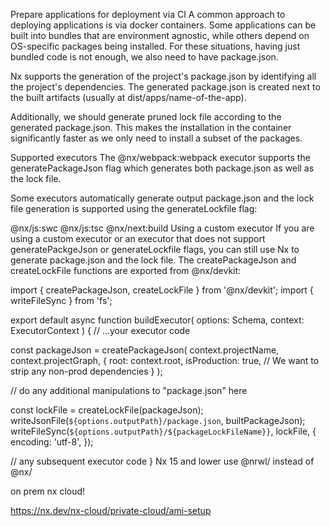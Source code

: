 Prepare applications for deployment via CI
A common approach to deploying applications is via docker containers. Some applications can be built into bundles that are environment agnostic, while others depend on OS-specific packages being installed. For these situations, having just bundled code is not enough, we also need to have package.json.

Nx supports the generation of the project's package.json by identifying all the project's dependencies. The generated package.json is created next to the built artifacts (usually at dist/apps/name-of-the-app).

Additionally, we should generate pruned lock file according to the generated package.json. This makes the installation in the container significantly faster as we only need to install a subset of the packages.

Supported executors
The @nx/webpack:webpack executor supports the generatePackageJson flag which generates both package.json as well as the lock file.

Some executors automatically generate output package.json and the lock file generation is supported using the generateLockfile flag:

@nx/js:swc
@nx/js:tsc
@nx/next:build
Using a custom executor
If you are using a custom executor or an executor that does not support generatePackgeJson or generateLockfile flags, you can still use Nx to generate package.json and the lock file. The createPackageJson and createLockFile functions are exported from @nx/devkit:


import { createPackageJson, createLockFile } from '@nx/devkit';
import { writeFileSync } from 'fs';

export default async function buildExecutor(
  options: Schema,
  context: ExecutorContext
) {
  // ...your executor code

  const packageJson = createPackageJson(
    context.projectName,
    context.projectGraph,
    {
      root: context.root,
      isProduction: true, // We want to strip any non-prod dependencies
    }
  );

  // do any additional manipulations to "package.json" here

  const lockFile = createLockFile(packageJson);
  writeJsonFile(`${options.outputPath}/package.json`, builtPackageJson);
  writeFileSync(`${options.outputPath}/${packageLockFileName}}`, lockFile, {
    encoding: 'utf-8',
  });

  // any subsequent executor code
}
Nx 15 and lower use @nrwl/ instead of @nx/

on prem nx cloud!

https://nx.dev/nx-cloud/private-cloud/ami-setup